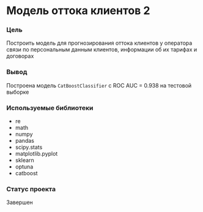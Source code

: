 ﻿# Модель оттока клиентов 2

### Цель
Построить модель для прогнозирования оттока клиентов у оператора связи по персональным данным клиентов, информации об их тарифах и договорах

### Вывод
Построена модель `CatBoostClassifier` с ROC AUC = 0.938 на тестовой выборке

### Используемые библиотеки
- re
- math
- numpy
- pandas
- scipy.stats
- matplotlib.pyplot
- sklearn
- optuna
- catboost

### Статус проекта
Завершен
